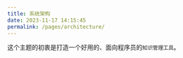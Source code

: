 ```yaml
---
title: 系统架构
date: 2023-11-17 14:15:45
permalink: /pages/architecture/
---
```


这个主题的初衷是打造一个好用的、面向程序员的`知识管理工具`。
